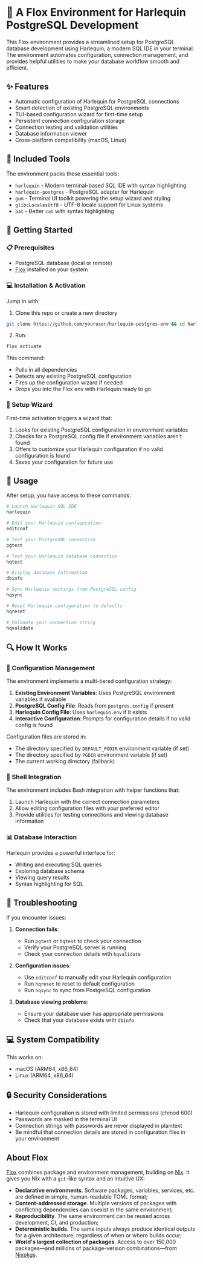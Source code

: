 # 🐘 A Flox Environment for Harlequin PostgreSQL Development

This Flox environment provides a streamlined setup for PostgreSQL database development using Harlequin, a modern SQL IDE in your terminal. The environment automates configuration, connection management, and provides helpful utilities to make your database workflow smooth and efficient.

## ✨ Features

- Automatic configuration of Harlequin for PostgreSQL connections
- Smart detection of existing PostgreSQL environments
- TUI-based configuration wizard for first-time setup
- Persistent connection configuration storage
- Connection testing and validation utilities
- Database information viewer
- Cross-platform compatibility (macOS, Linux)

## 🧰 Included Tools

The environment packs these essential tools:

- `harlequin` - Modern terminal-based SQL IDE with syntax highlighting
- `harlequin-postgres` - PostgreSQL adapter for Harlequin
- `gum` - Terminal UI toolkit powering the setup wizard and styling
- `glibcLocalesUtf8` - UTF-8 locale support for Linux systems
- `bat` - Better `cat` with syntax highlighting

## 🏁 Getting Started

### 📋 Prerequisites

- PostgreSQL database (local or remote)
- [Flox](https://flox.dev) installed on your system

### 💻 Installation & Activation

Jump in with:

1. Clone this repo or create a new directory

```sh
git clone https://github.com/youruser/harlequin-postgres-env && cd harlequin-postgres-env
```

2. Run:

```sh
flox activate
```

This command:
- Pulls in all dependencies
- Detects any existing PostgreSQL configuration
- Fires up the configuration wizard if needed
- Drops you into the Flox env with Harlequin ready to go

### 🧙 Setup Wizard

First-time activation triggers a wizard that:

1. Looks for existing PostgreSQL configuration in environment variables
2. Checks for a PostgreSQL config file if environment variables aren't found
3. Offers to customize your Harlequin configuration if no valid configuration is found
4. Saves your configuration for future use

## 📝 Usage

After setup, you have access to these commands:

```bash
# Launch Harlequin SQL IDE
harlequin

# Edit your Harlequin configuration
editconf

# Test your PostgreSQL connection
pgtest

# Test your Harlequin database connection
hqtest

# Display database information
dbinfo

# Sync Harlequin settings from PostgreSQL config
hqsync

# Reset Harlequin configuration to defaults
hqreset

# Validate your connection string
hqvalidate
```

## 🔍 How It Works

### 🔄 Configuration Management

The environment implements a multi-tiered configuration strategy:

1. **Existing Environment Variables**: Uses PostgreSQL environment variables if available
2. **PostgreSQL Config File**: Reads from `postgres.config` if present
3. **Harlequin Config File**: Uses `harlequin.env` if it exists
4. **Interactive Configuration**: Prompts for configuration details if no valid config is found

Configuration files are stored in:
- The directory specified by `DEFAULT_PGDIR` environment variable (if set)
- The directory specified by `PGDIR` environment variable (if set)
- The current working directory (fallback)

### 🐚 Shell Integration

The environment includes Bash integration with helper functions that:

1. Launch Harlequin with the correct connection parameters
2. Allow editing configuration files with your preferred editor
3. Provide utilities for testing connections and viewing database information

### 📊 Database Interaction

Harlequin provides a powerful interface for:
- Writing and executing SQL queries
- Exploring database schema
- Viewing query results
- Syntax highlighting for SQL

## 🔧 Troubleshooting

If you encounter issues:

1. **Connection fails**: 
   - Run `pgtest` or `hqtest` to check your connection
   - Verify your PostgreSQL server is running
   - Check your connection details with `hqvalidate`
   
2. **Configuration issues**:
   - Use `editconf` to manually edit your Harlequin configuration
   - Run `hqreset` to reset to default configuration
   - Run `hqsync` to sync from PostgreSQL configuration

3. **Database viewing problems**: 
   - Ensure your database user has appropriate permissions
   - Check that your database exists with `dbinfo`

## 💻 System Compatibility

This works on:
- macOS (ARM64, x86_64)
- Linux (ARM64, x86_64)

## 🔒 Security Considerations

- Harlequin configuration is stored with limited permissions (chmod 600)
- Passwords are masked in the terminal UI
- Connection strings with passwords are never displayed in plaintext
- Be mindful that connection details are stored in configuration files in your environment

## About Flox

[Flox](https://flox.dev/docs) combines package and environment management, building on [Nix](https://github.com/NixOS/nix). It gives you Nix with a `git`-like syntax and an intuitive UX:

- **Declarative environments**. Software packages, variables, services, etc. are defined in simple, human-readable TOML format;
- **Content-addressed storage**. Multiple versions of packages with conflicting dependencies can coexist in the same environment;
- **Reproducibility**. The same environment can be reused across development, CI, and production;
- **Deterministic builds**. The same inputs always produce identical outputs for a given architecture, regardless of when or where builds occur;
- **World's largest collection of packages**. Access to over 150,000 packages—and millions of package-version combinations—from [Nixpkgs](https://github.com/NixOS/nixpkgs).
